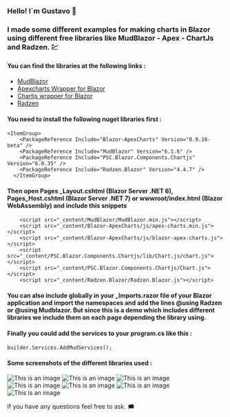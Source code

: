 ### Hello! I´m Gustavo :wave:

### I made some different examples for making charts in Blazor using different free libraries like MudBlazor - Apex - ChartJs and Radzen. :chart:

#### You can find the libraries at the following links :

* [MudBlazor](https://mudblazor.com/)
* [Apexcharts Wrapper for Blazor](https://apexcharts.com/)
* [Chartjs wrapper for Blazor](https://www.iheartblazor.com/welcome)
* [Radzen](https://www.radzen.com/)


#### You need to install the following nuget libraries first :

```
<ItemGroup>
    <PackageReference Include="Blazor-ApexCharts" Version="0.9.16-beta" />
    <PackageReference Include="MudBlazor" Version="6.1.6" />
    <PackageReference Include="PSC.Blazor.Components.Chartjs" Version="6.0.35" />
    <PackageReference Include="Radzen.Blazor" Version="4.4.7" />
  </ItemGroup>
```
#### Then open Pages \_Layout.cshtml (Blazor Server .NET 6), Pages\_Host.cshtml (Blazor Server .NET 7) or wwwroot/index.html (Blazor WebAssembly) and include this snippets

```
    <script src="_content/MudBlazor/MudBlazor.min.js"></script>
    <script src="_content/Blazor-ApexCharts/js/apex-charts.min.js"></script>
    <script src="_content/Blazor-ApexCharts/js/blazor-apex-charts.js"></script>
    <script src="_content/PSC.Blazor.Components.Chartjs/lib/Chart.js/chart.js"></script>
    <script src="_content/PSC.Blazor.Components.Chartjs/Chart.js"></script>
    <script src="_content/Radzen.Blazor/Radzen.Blazor.js"></script>
```

#### You can also include globally in your _Imports.razor file of your Blazor application and import the namespaces and add the lines **@using Radzen** or **@using Mudblazor**. But since this is a demo which includes different libraries we include them on each page depending the library using.

#### Finally you could add the services to your program.cs like this :

```
builder.Services.AddMudServices();
```

#### Some screenshots of the different libraries used :

![This is an image](https://github.com/gusroitman/Blazor-Charts-Examples/blob/images/chartsample1.png?raw=true)
![This is an image](https://github.com/gusroitman/Blazor-Charts-Examples/images/chartsample1.png?raw=true)
![This is an image](https://github.com/gusroitman/Blazor-Charts-Examples/wwwroot/images/chartsample1.png?raw=true)
![This is an image](https://github.com/gusroitman/Blazor-Charts-Examples/Charts_MudBlazor/wwwroot/images/chartsample1.png)
![This is an image](https://github.com/gusroitman/Blazor-Charts-Examples/Charts_MudBlazor/wwwroot/images/chartsample1.png?raw=true)
![This is an image](https://github.com/gusroitman/Blazor-Charts-Examples/Charts_MudBlazor/blob/wwwroot/images/chartsample1.png)
![This is an image](https://github.com/gusroitman/Blazor-Charts-Examples/Charts_MudBlazor/blob/images/chartsample1.png)

If you have any questions feel free to ask. :right_anger_bubble:
